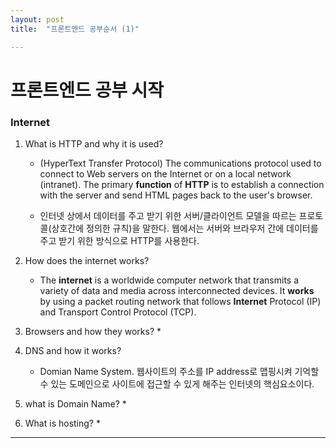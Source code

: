 ```yaml
---
layout: post
title:  "프론트엔드 공부순서 (1)"

---
```


# 프론트엔드 공부 시작

### **Internet**

1. What is HTTP and why it is used?

   * (HyperText Transfer Protocol) The communications protocol used to connect to Web servers on the Internet or on a local network (intranet). The primary **function** of **HTTP** is to establish a connection with the server and send HTML pages back to the user's browser. 

   * 인터넷 상에서 데이터를 주고 받기 위한 서버/클라이언트 모델을 따르는 프로토콜(상호간에 정의한 규칙)을 말한다. 웹에서는 서버와 브라우저 간에 데이터를 주고 받기 위한 방식으로 HTTP를 사용한다.

   

2. How does the internet works?

   * The **internet** is a worldwide computer network that transmits a variety of data and media across interconnected devices. It **works** by using a packet routing network that follows **Internet** Protocol (IP) and Transport Control Protocol (TCP).

    

3. Browsers and how they works?
   * 
4. DNS and how it works?
   * Domian Name System. 웹사이트의 주소를 IP address로 맵핑시켜 기억할 수 있는 도메인으로 사이트에 접근할 수 있게 해주는 인터넷의 핵심요소이다.
5. what is Domain Name?
   * 
6. What is hosting?
   * 
--------------------

